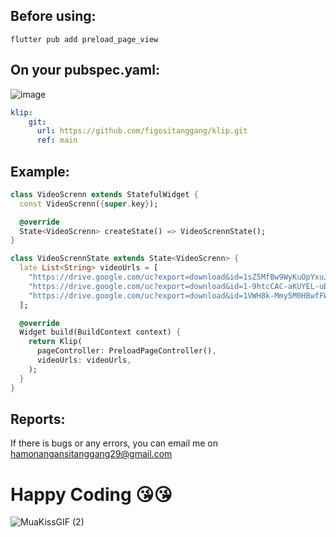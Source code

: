 ## Before using:
```
flutter pub add preload_page_view
```

## On your pubspec.yaml:
![image](https://github.com/figositanggang/klip/assets/82425222/e5c40e4c-5e89-4e69-9093-227b94930146)
```yaml
klip:
    git:
      url: https://github.com/figositanggang/klip.git
      ref: main
```

## Example:
```dart
class VideoScrenn extends StatefulWidget {
  const VideoScrenn({super.key});

  @override
  State<VideoScrenn> createState() => VideoScrennState();
}

class VideoScrennState extends State<VideoScrenn> {
  late List<String> videoUrls = [
    "https://drive.google.com/uc?export=download&id=1sZ5MfBw9WyKuOpYxuJuboh_vNXQgfQVe",
    "https://drive.google.com/uc?export=download&id=1-9htcCAC-aKUYEL-uBvMpT7TMD1ktMXp",
    "https://drive.google.com/uc?export=download&id=1VWH8k-Mmy5M0HBwfFWQAj8gJ5-OSKijF",
  ];

  @override
  Widget build(BuildContext context) {
    return Klip(
      pageController: PreloadPageController(),
      videoUrls: videoUrls,
    );
  }
}
```


## Reports:
If there is bugs or any errors, you can email me on hamonangansitanggang29@gmail.com

# Happy Coding 😘😘
![MuaKissGIF (2)](https://github.com/figositanggang/klip/assets/82425222/41cbfee5-9406-4078-b07b-10d0ba7aa339)
